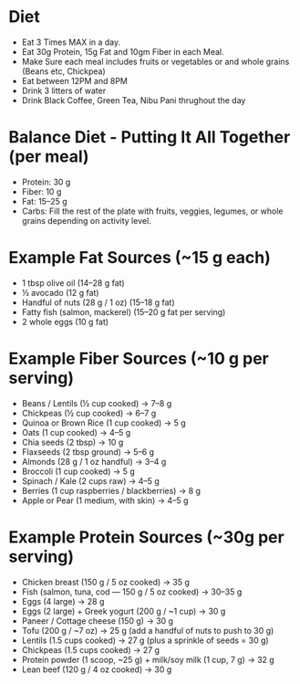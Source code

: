 # Diet

- Eat 3 Times MAX in a day. 
- Eat 30g Protein, 15g Fat and 10gm Fiber in each Meal. 
- Make Sure each meal includes fruits or vegetables or and whole grains (Beans etc, Chickpea)
- Eat between 12PM and 8PM
- Drink 3 litters of water
- Drink Black Coffee, Green Tea, Nibu Pani thrughout the day 

# Balance Diet - Putting It All Together (per meal)
- Protein: 30 g
- Fiber: 10 g
- Fat: 15–25 g
- Carbs: Fill the rest of the plate with fruits, veggies, legumes, or whole grains depending on activity level.

# Example Fat Sources (~15 g each)
- 1 tbsp olive oil (14–28 g fat)
- ½ avocado (12 g fat)
- Handful of nuts (28 g / 1 oz) (15–18 g fat)
- Fatty fish (salmon, mackerel) (15–20 g fat per serving)
- 2 whole eggs (10 g fat)

# Example Fiber Sources (~10 g per serving)
- Beans / Lentils (½ cup cooked) → 7–8 g
- Chickpeas (½ cup cooked) → 6–7 g
- Quinoa or Brown Rice (1 cup cooked) → 5 g
- Oats (1 cup cooked) → 4–5 g
- Chia seeds (2 tbsp) → 10 g
- Flaxseeds (2 tbsp ground) → 5–6 g
- Almonds (28 g / 1 oz handful) → 3–4 g
- Broccoli (1 cup cooked) → 5 g
- Spinach / Kale (2 cups raw) → 4–5 g
- Berries (1 cup raspberries / blackberries) → 8 g
- Apple or Pear (1 medium, with skin) → 4–5 g

# Example Protein Sources (~30g per serving)
- Chicken breast (150 g / 5 oz cooked) → 35 g
- Fish (salmon, tuna, cod — 150 g / 5 oz cooked) → 30–35 g
- Eggs (4 large) → 28 g
- Eggs (2 large) + Greek yogurt (200 g / ~1 cup) → 30 g
- Paneer / Cottage cheese (150 g) → 30 g
- Tofu (200 g / ~7 oz) → 25 g (add a handful of nuts to push to 30 g)
- Lentils (1.5 cups cooked) → 27 g (plus a sprinkle of seeds = 30 g)
- Chickpeas (1.5 cups cooked) → 27 g
- Protein powder (1 scoop, ~25 g) + milk/soy milk (1 cup, 7 g) → 32 g
- Lean beef (120 g / 4 oz cooked) → 30 g